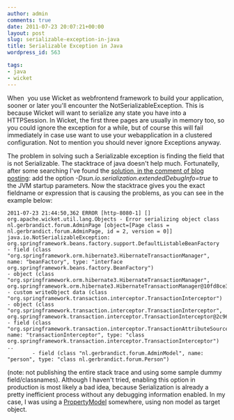 ```yaml
---
author: admin
comments: true
date: 2011-07-23 20:07:21+00:00
layout: post
slug: serializable-exception-in-java
title: Serializable Exception in Java
wordpress_id: 563

tags:
- java
- wicket
---
```


When  you use Wicket as webfrontend framework to build your application, sooner or later you'll encounter the NotSerializableException. This is because Wicket will want to serialize any state you have into a HTTPSession. In Wicket, the first three pages are usually in memory too, so you could ignore the exception for a while, but of course this will fail immediately in case use want to use your webapplication in a clustered configuration. Not to mention you should never ignore Exceptions anyway.

The problem in solving such a Serializable exception is finding the field that is not Serializable. The stacktrace of java doesn't help much. Fortunatelly, after some searching I've found the [solution, in the comment of blog posting](http://blog.crazybob.org/2007/02/debugging-serialization.html): add the option _-Dsun.io.serialization.extendedDebugInfo=true_ to the JVM startup parameters.
Now the stacktrace gives you the exact fieldname or expression that is causing the problems, as you can see in the example below:

    
    2011-07-23 21:44:50,362 ERROR [http-8080-1] [] org.apache.wicket.util.lang.Objects - Error serializing object class nl.gerbrandict.forum.AdminPage [object=[Page class = nl.gerbrandict.forum.AdminPage, id = 2, version = 0]]
    java.io.NotSerializableException: org.springframework.beans.factory.support.DefaultListableBeanFactory
    - field (class "org.springframework.orm.hibernate3.HibernateTransactionManager", name: "beanFactory", type: "interface org.springframework.beans.factory.BeanFactory")
    - object (class "org.springframework.orm.hibernate3.HibernateTransactionManager", org.springframework.orm.hibernate3.HibernateTransactionManager@10fd8ce3)
    - custom writeObject data (class "org.springframework.transaction.interceptor.TransactionInterceptor")
    - object (class "org.springframework.transaction.interceptor.TransactionInterceptor", org.springframework.transaction.interceptor.TransactionInterceptor@2c96cb51)
    - field (class "org.springframework.transaction.interceptor.TransactionAttributeSourceAdvisor", name: "transactionInterceptor", type: "class org.springframework.transaction.interceptor.TransactionInterceptor")
    ..
            - field (class "nl.gerbrandict.forum.AdminModel", name: "person", type: "class nl.gerbrandict.forum.Person")


(note: not publishing the entire stack trace and using some sample dummy field/classnames).
Although I haven't tried, enabling this option in production is most likely a bad idea, because Serialization is already a pretty inefficient process without any debugging information enabled. In my case, I was using a [PropertyModel](http://wicket.apache.org/apidocs/1.4/org/apache/wicket/model/PropertyModel.html) somewhere, using non model as target object.
